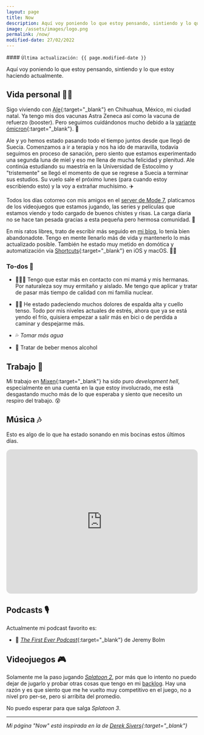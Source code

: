 ```yaml
---
layout: page
title: Now
description: Aquí voy poniendo lo que estoy pensando, sintiendo y lo que estoy haciendo actualmente.
image: /assets/images/logo.png
permalink: /now/
modified-date: 27/02/2022
---
```


<div class="card last-updated mt-3 text-center">
<div class="card-body">
#### <code>Última actualización: {{ page.modified-date }}</code>
</div>
</div>

<p class="text-center">Aquí voy poniendo lo que estoy pensando, sintiendo y lo que estoy haciendo actualmente.</p>

## Vida personal 👱🏻

Sigo viviendo con [Ale][2]{:target="_blank"} en Chihuahua, México, mi ciudad natal. Ya tengo mis dos vacunas Astra Zeneca así como la vacuna de refuerzo (booster). Pero seguimos cuidándonos mucho debido a la [variante ómicron][3]{:target="_blank"}. 💉

Ale y yo hemos estado pasando todo el tiempo juntos desde que llegó de Suecia. Comenzamos a ir a terapia y nos ha ido de maravilla, todavía seguimos en proceso de sanación, pero siento que estamos experimentado una segunda luna de miel y eso me llena de mucha felicidad y plenitud. Ale continúa estudiando su maestría en la Universidad de Estocolmo y "tristemente" se llegó el momento de que se regrese a Suecia a terminar sus estudios. Su vuelo sale el próximo lunes (para cuando estoy escribiendo esto) y la voy a extrañar muchísimo. ✈️

Todos los días cotorreo con mis amigos en el [server de Mode 7][4], platicamos de los videojuegos que estamos jugando, las series y películas que estamos viendo y todo cargado de buenos chistes y risas. La carga diaria no se hace tan pesada gracias a esta pequeña pero hermosa comunidad. 🥴

En mis ratos libres, trato de escribir más seguido en [mi blog][5], lo tenía bien abandonadote. Tengo en mente llenarlo más de vida y mantenerlo lo más actualizado posible. También he estado muy metido en domótica y automatización vía [Shortcuts][6]{:target="_blank"} en iOS y macOS. 👨‍💻

### To-dos 📝

- 👩‍👩‍👧 Tengo que estar más en contacto con mi mamá y mis hermanas. Por naturaleza soy muy ermitaño y aislado. Me tengo que aplicar y tratar de pasar más tiempo de calidad con mi familia nuclear.

- 🚴‍♂️ He estado padeciendo muchos dolores de espalda alta y cuello tenso. Todo por mis niveles actuales de estrés, ahora que ya se está yendo el frío, quisiera empezar a salir más en bici o de perdida a caminar y despejarme más.

- 💦 *Tomar más agua*

- 🍺 Tratar de beber menos alcohol

## Trabajo 💼

Mi trabajo en [Mixen][7]{:target="_blank"} ha sido puro *development hell*, especialmente en una cuenta en la que estoy involucrado, me está desgastando mucho más de lo que esperaba y siento que necesito un respiro del trabajo. 😵

## Música 🎶
Esto es algo de lo que ha estado sonando en mis bocinas estos últimos días.
<iframe style="border-radius:12px" src="https://open.spotify.com/embed/playlist/37i9dQZF1EIZjttgzA6DwD?utm_source=generator" width="100%" height="380" frameBorder="0" allowfullscreen="" allow="autoplay; clipboard-write; encrypted-media; fullscreen; picture-in-picture"></iframe>

## Podcasts 🎙

Actualmente mi podcast favorito es:

- 🤘 [*The First Ever Podcast*][8]{:target="_blank"} de Jeremy Bolm

## Videojuegos 🎮
Solamente me la paso jugando [*Splatoon 2*][8], por más que lo intento no puedo dejar de jugarlo y probar otras cosas que tengo en mi [backlog][9]. Hay una razón y es que siento que me he vuelto muy competitivo en el juego, no a nivel pro per-se, pero si arribita del promedio.

No puedo esperar para que salga *Splatoon 3*.

---

*Mi página "Now" está inspirada en la de [Derek Sivers][1]{:target="_blank"}*


[1]: https://sive.rs/nowff
[2]: https://www.instagram.com/primitivegirl
[3]: https://es.wikipedia.org/wiki/Variante_%C3%B3micron_del_SARS-CoV-2
[4]: /mode-7/
[5]: https://blog.luiscarlospando.com
[6]: https://support.apple.com/en-bw/guide/shortcuts/welcome/ios
[7]: https://mixen.mx
[8]: https://podcasts.apple.com/us/podcast/the-first-ever-podcast/id1520216207
[8]: /nintendo/splatoon-2/
[9]: https://www.backloggd.com/u/mijo